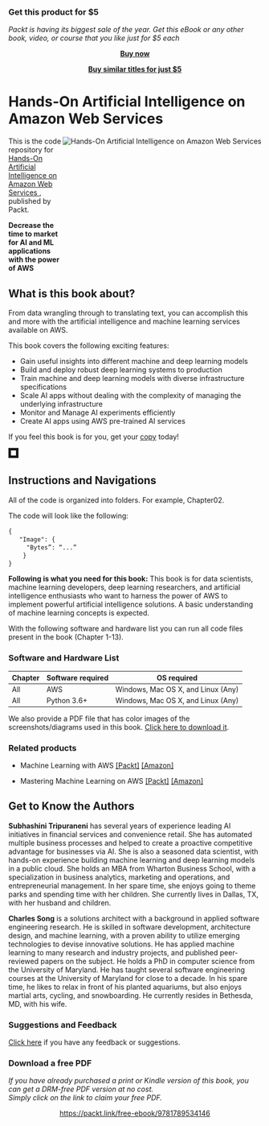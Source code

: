 
### Get this product for $5

<i>Packt is having its biggest sale of the year. Get this eBook or any other book, video, or course that you like just for $5 each</i>


<b><p align='center'>[Buy now](https://packt.link/9781789534146)</p></b>


<b><p align='center'>[Buy similar titles for just $5](https://subscription.packtpub.com/search)</p></b>


# Hands-On Artificial Intelligence on Amazon Web Services 

<a href="https://www.packtpub.com/data/hands-on-artificial-intelligence-on-amazon-web-services?utm_source=github&utm_medium=repository&utm_campaign=9781789534146"><img src="https://www.packtpub.com/media/catalog/product/cache/4cdce5a811acc0d2926d7f857dceb83b/9/7/9781789534146-original.jpeg" alt="Hands-On Artificial Intelligence on Amazon Web Services " height="256px" align="right"></a>

This is the code repository for [Hands-On Artificial Intelligence on Amazon Web Services ](https://www.packtpub.com/data/hands-on-artificial-intelligence-on-amazon-web-services?utm_source=github&utm_medium=repository&utm_campaign=9781789534146), published by Packt.

**Decrease the time to market for AI and ML applications with the power of AWS**

## What is this book about?
From data wrangling through to translating text, you can accomplish this and more with the artificial intelligence and machine learning services available on AWS.


This book covers the following exciting features:
* Gain useful insights into different machine and deep learning models 
* Build and deploy robust deep learning systems to production 
* Train machine and deep learning models with diverse infrastructure specifications 
* Scale AI apps without dealing with the complexity of managing the underlying infrastructure 
* Monitor and Manage AI experiments efficiently 
* Create AI apps using AWS pre-trained AI services

If you feel this book is for you, get your [copy](https://www.amazon.com/dp/1789534143) today!

<a href="https://www.packtpub.com/?utm_source=github&utm_medium=banner&utm_campaign=GitHubBanner"><img src="https://raw.githubusercontent.com/PacktPublishing/GitHub/master/GitHub.png" 
alt="https://www.packtpub.com/" border="5" /></a>

## Instructions and Navigations
All of the code is organized into folders. For example, Chapter02.

The code will look like the following:
```
{
   "Image": {
     "Bytes”: “...”
    }
}
```

**Following is what you need for this book:**
This book is for data scientists, machine learning developers, deep learning researchers, and artificial intelligence enthusiasts who want to harness the power of AWS to implement powerful artificial intelligence solutions. A basic understanding of machine learning concepts is expected.

With the following software and hardware list you can run all code files present in the book (Chapter 1-13).
### Software and Hardware List
| Chapter | Software required | OS required |
| -------- | ------------------------------------ | ----------------------------------- |
| All | AWS | Windows, Mac OS X, and Linux (Any) |
| All  | Python 3.6+ | Windows, Mac OS X, and Linux (Any) |


We also provide a PDF file that has color images of the screenshots/diagrams used in this book. [Click here to download it](https://static.packt-cdn.com/downloads/9781789534146_ColorImages.pdf).

### Related products
* Machine Learning with AWS  [[Packt]](https://www.packtpub.com/big-data-and-business-intelligence/machine-learning-aws?utm_source=github&utm_medium=repository&utm_campaign=9781789806199) [[Amazon]](https://www.amazon.com/dp/1789806194)

* Mastering Machine Learning on AWS  [[Packt]](https://www.packtpub.com/in/big-data-and-business-intelligence/mastering-machine-learning-aws?utm_source=github&utm_medium=repository&utm_campaign=9781789349795) [[Amazon]](https://www.amazon.com/dp/1789349796)



## Get to Know the Authors
**Subhashini Tripuraneni** has several years of experience leading AI initiatives in financial services and convenience retail. She has automated multiple business processes and helped to create a proactive competitive advantage for businesses via AI. She is also a seasoned data scientist, with hands-on experience building machine learning and deep learning models in a public cloud. She holds an MBA from Wharton Business School, with a specialization in business analytics, marketing and operations, and entrepreneurial management. In her spare time, she enjoys going to theme parks and spending time with her children. She currently lives in Dallas, TX, with her husband and children.

**Charles Song** is a solutions architect with a background in applied software engineering research. He is skilled in software development, architecture design, and machine learning, with a proven ability to utilize emerging technologies to devise innovative solutions. He has applied machine learning to many research and industry projects, and published peer-reviewed papers on the subject. He holds a PhD in computer science from the University of Maryland. He has taught several software engineering courses at the University of Maryland for close to a decade. In his spare time, he likes to relax in front of his planted aquariums, but also enjoys martial arts, cycling, and snowboarding. He currently resides in Bethesda, MD, with his wife.



### Suggestions and Feedback
[Click here](https://docs.google.com/forms/d/e/1FAIpQLSdy7dATC6QmEL81FIUuymZ0Wy9vH1jHkvpY57OiMeKGqib_Ow/viewform) if you have any feedback or suggestions.


### Download a free PDF

 <i>If you have already purchased a print or Kindle version of this book, you can get a DRM-free PDF version at no cost.<br>Simply click on the link to claim your free PDF.</i>
<p align="center"> <a href="https://packt.link/free-ebook/9781789534146">https://packt.link/free-ebook/9781789534146 </a> </p>